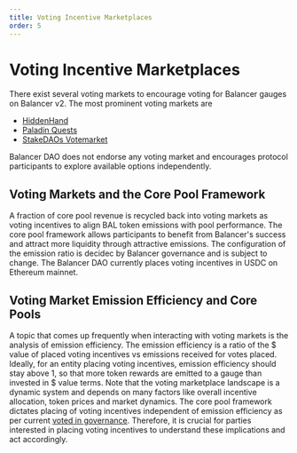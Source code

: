 ```yaml
---
title: Voting Incentive Marketplaces
order: 5
---
```


# Voting Incentive Marketplaces
There exist several voting markets to encourage voting for Balancer gauges on Balancer v2. The most prominent voting markets are

- [HiddenHand](https://hiddenhand.finance/balancer)
- [Paladin Quests](https://quest.paladin.vote/#/bal)
- [StakeDAOs Votemarket](https://votemarket.stakedao.org/?market=bal&solution=All)

Balancer DAO does not endorse any voting market and encourages protocol participants to explore available options independently.

## Voting Markets and the Core Pool Framework
A fraction of core pool revenue is recycled back into voting markets as voting incentives to align BAL token emissions with pool performance. The core pool framework allows participants to benefit from Balancer's success and attract more liquidity through attractive emissions. The configuration of the emission ratio is decidec by Balancer governance and is subject to change. The Balancer DAO currently places voting incentives in USDC on Ethereum mainnet.

## Voting Market Emission Efficiency and Core Pools
A topic that comes up frequently when interacting with voting markets is the analysis of emission efficiency. The emission efficiency is a ratio of the $ value of placed voting incentives vs emissions received for votes placed. Ideally, for an entity placing voting incentives, emission efficiency should stay above 1, so that more token rewards are emitted to a gauge than invested in $ value terms. Note that the voting marketplace landscape is a dynamic system and depends on many factors like overall incentive allocation, token prices and market dynamics. The core pool framework dictates placing of voting incentives independent of emission efficiency as per current [voted in governance](https://forum.balancer.fi/t/bip-19-incentivize-core-pools-l2-usage/3329). Therefore, it is crucial for parties interested in placing voting incentives to understand these implications and act accordingly. 
